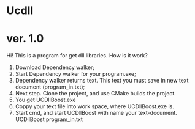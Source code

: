 # Ucdll
# ver. 1.0
Hi! This is a program for get dll libraries.
How is it work?
1. Download Dependency walker;
2. Start Dependency walker for your program.exe;
3. Dependency walker returns text. This text you must save in new text document (program_in.txt);
4. Next step. Clone the project, and use CMake builds the project.  
5. You get UCDllBoost.exe
6. Coppy your text file into work space, where UCDllBoost.exe is.
7. Start cmd, and start UCDllBoost with name your text-document.
    UCDllBoost program_in.txt
